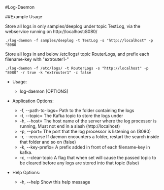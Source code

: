 #Log-Daemon

##Example Usage

Store all logs in only samples/deeplog under topic TestLog, via the webservice running on http://localhost:8080/

	./log-daemon -f samples/deeplog -t TestLog -s "http://localhost" -p "8080

Store all logs in and below /etc/logs/ topic RouterLogs, and prefix each filename-key with "extrouter1-"

	./log-daemon -f /etc/logs/ -t RouterLogs -s "http://localhost" -p "8080" -r true -k "extrouter1" -c false


* Usage:
  * log-daemon [OPTIONS]

* Application Options:
  * -f, --path-to-logs= Path to the folder containing the logs
  * -t, --topic=        The Kafka topic to store the logs under
  * -h, --host=         The host name of the server where the log processor is running, Must not end in a slash (http://localhost)
  * -p, --port=         The port that the log processor is listening on (8080)
  * -r, --recurse       If daemon encounters a folder, restart the search inside that folder and so on (false)
  * -k, --key-prefix=   A prefix added in front of each filename-key in kafka.
  * -c, --clear-topic   A flag that when set will cause the passed topic to be cleared before any logs are stored into that topic (false)

* Help Options:
  * -h, --help          Show this help message


